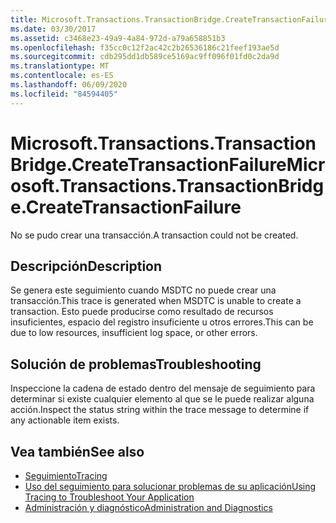 ```yaml
---
title: Microsoft.Transactions.TransactionBridge.CreateTransactionFailure
ms.date: 03/30/2017
ms.assetid: c3468e23-49a9-4a84-972d-a79a658851b3
ms.openlocfilehash: f35cc0c12f2ac42c2b26536186c21feef193ae5d
ms.sourcegitcommit: cdb295dd1db589ce5169ac9ff096f01fd0c2da9d
ms.translationtype: MT
ms.contentlocale: es-ES
ms.lasthandoff: 06/09/2020
ms.locfileid: "84594405"
---
```

# <a name="microsofttransactionstransactionbridgecreatetransactionfailure"></a><span data-ttu-id="91704-102">Microsoft.Transactions.TransactionBridge.CreateTransactionFailure</span><span class="sxs-lookup"><span data-stu-id="91704-102">Microsoft.Transactions.TransactionBridge.CreateTransactionFailure</span></span>
<span data-ttu-id="91704-103">No se pudo crear una transacción.</span><span class="sxs-lookup"><span data-stu-id="91704-103">A transaction could not be created.</span></span>  
  
## <a name="description"></a><span data-ttu-id="91704-104">Descripción</span><span class="sxs-lookup"><span data-stu-id="91704-104">Description</span></span>  
 <span data-ttu-id="91704-105">Se genera este seguimiento cuando MSDTC no puede crear una transacción.</span><span class="sxs-lookup"><span data-stu-id="91704-105">This trace is generated when MSDTC is unable to create a transaction.</span></span> <span data-ttu-id="91704-106">Esto puede producirse como resultado de recursos insuficientes, espacio del registro insuficiente u otros errores.</span><span class="sxs-lookup"><span data-stu-id="91704-106">This can be due to low resources, insufficient log space, or other errors.</span></span>  
  
## <a name="troubleshooting"></a><span data-ttu-id="91704-107">Solución de problemas</span><span class="sxs-lookup"><span data-stu-id="91704-107">Troubleshooting</span></span>  
 <span data-ttu-id="91704-108">Inspeccione la cadena de estado dentro del mensaje de seguimiento para determinar si existe cualquier elemento al que se le puede realizar alguna acción.</span><span class="sxs-lookup"><span data-stu-id="91704-108">Inspect the status string within the trace message to determine if any actionable item exists.</span></span>  
  
## <a name="see-also"></a><span data-ttu-id="91704-109">Vea también</span><span class="sxs-lookup"><span data-stu-id="91704-109">See also</span></span>

- [<span data-ttu-id="91704-110">Seguimiento</span><span class="sxs-lookup"><span data-stu-id="91704-110">Tracing</span></span>](index.md)
- [<span data-ttu-id="91704-111">Uso del seguimiento para solucionar problemas de su aplicación</span><span class="sxs-lookup"><span data-stu-id="91704-111">Using Tracing to Troubleshoot Your Application</span></span>](using-tracing-to-troubleshoot-your-application.md)
- [<span data-ttu-id="91704-112">Administración y diagnóstico</span><span class="sxs-lookup"><span data-stu-id="91704-112">Administration and Diagnostics</span></span>](../index.md)
